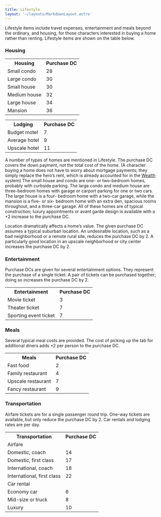 ```yaml
---
title: Lifestyle
layout: '~/layouts/MarkdownLayout.astro'
---
```

Lifestyle items include travel expenses, entertainment and meals beyond the
ordinary, and housing, for those characters interested in buying a home rather
than renting. Lifestyle items are shown on the table below.

### Housing


<table> <tr> <th>Housing</th> <th>Purchase DC</th> </tr> <tr><td> Small condo</td><td> 28 </td></tr> <tr><td> Large condo</td><td> 30 </td></tr> <tr><td> Small house</td><td> 30 </td></tr> <tr><td> Medium house</td><td> 32 </td></tr> <tr><td> Large house</td><td> 34 </td></tr> <tr><td> Mansion</td><td> 36 </td></tr> </table>

 
<table> <tr> <th>Lodging</th> <th>Purchase DC</th></tr> <tr><td> Budget motel</td><td> 7 </td></tr> <tr><td>Average hotel</td><td> 9 </td></tr> <tr><td>Upscale hotel</td><td> 11 </td></tr> </table>



A number of types of homes are mentioned in Lifestyle. The purchase DC covers
the down payment, not the total cost of the home. (A character buying a home
does not have to worry about mortgage payments; they simply replace the hero’s
rent, which is already accounted for in the [Wealth](/modern.d20.srd/wealth)
system) The small house and condo are one- or two-bedroom homes, probably with
curbside parking. The large condo and medium house are three-bedroom homes
with garage or carport parking for one or two cars. The large house is a four-
bedroom home with a two-car garage, while the mansion is a five- or six-
bedroom home with an extra den, spacious rooms throughout, and a three-car
garage. All of these homes are of typical construction; luxury appointments or
avant garde design is available with a +2 increase to the purchase DC.

Location dramatically affects a home’s value. The given purchase DC assumes a
typical suburban location. An undesirable location, such as a bad neighborhood
or a remote rural site, reduces the purchase DC by 2. A particularly good
location in an upscale neighborhood or city center increases the purchase DC
by 2.

### Entertainment

Purchase DCs are given for several entertainment options. They represent the
purchase of a single ticket. A pair of tickets can be purchased together;
doing so increases the purchase DC by 2.


<table> <tr> <th>Entertainment</th> <th> Purchase DC</th> </tr> <tr><td> Movie ticket</td><td> 3 </td></tr> <tr><td> Theater ticket</td><td> 7 </td></tr> <tr><td>Sporting event ticket</td><td> 7 </td></tr> </table>



### Meals

Several typical meal costs are provided. The cost of picking up the tab for
additional diners adds +2 per person to the purchase DC.


<table> <tr> <th>Meals</th> <th> Purchase DC</th> </tr> <tr><td> Fast food</td><td> 2 </td></tr> <tr><td> Family restaurant</td><td> 4 </td></tr> <tr><td> Upscale restaurant</td><td> 7 </td></tr> <tr><td> Fancy restaurant</td><td> 9 </td></tr> </table>



### Transportation

Airfare tickets are for a single passenger round trip. One-way tickets are
available, but only reduce the purchase DC by 2. Car rentals and lodging rates
are per day.


<table> <tr> <th>Transportation</th> <th>Purchase DC</th></tr> <tr class="shaded"><td colspan="2">Airfare</td></tr> <tr><td> Domestic, coach</td><td> 14 </td></tr> <tr><td> Domestic, first class</td><td> 17 </td></tr> <tr><td> International, coach</td><td> 18 </td></tr> <tr><td> International, first class</td><td> 22 </td></tr> <tr class="shaded"><td colspan="2"> Car rental </td></tr> <tr><td> Economy car</td><td> 6 </td></tr> <tr><td> Mid-size or truck</td><td> 8 </td></tr> <tr><td>Luxury</td><td> 10 </td></tr> </table>



